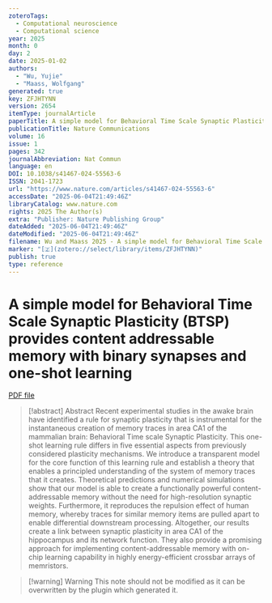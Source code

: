 ```yaml
---
zoteroTags:
  - Computational neuroscience
  - Computational science
year: 2025
month: 0
day: 2
date: 2025-01-02
authors:
  - "Wu, Yujie"
  - "Maass, Wolfgang"
generated: true
key: ZFJHTYNN
version: 2654
itemType: journalArticle
paperTitle: A simple model for Behavioral Time Scale Synaptic Plasticity (BTSP) provides content addressable memory with binary synapses and one-shot learning
publicationTitle: Nature Communications
volume: 16
issue: 1
pages: 342
journalAbbreviation: Nat Commun
language: en
DOI: 10.1038/s41467-024-55563-6
ISSN: 2041-1723
url: "https://www.nature.com/articles/s41467-024-55563-6"
accessDate: "2025-06-04T21:49:46Z"
libraryCatalog: www.nature.com
rights: 2025 The Author(s)
extra: "Publisher: Nature Publishing Group"
dateAdded: "2025-06-04T21:49:46Z"
dateModified: "2025-06-04T21:49:46Z"
filename: Wu and Maass 2025 - A simple model for Behavioral Time Scale Synaptic Plasticity (BTSP) provides content addressable memory with binary synapses and one-shot learning.pdf
marker: "[🇿](zotero://select/library/items/ZFJHTYNN)"
publish: true
type: reference
---
```

# A simple model for Behavioral Time Scale Synaptic Plasticity (BTSP) provides content addressable memory with binary synapses and one-shot learning

[PDF file](/Papers/PDFs/Wu%20and%20Maass%202025%20-%20A%20simple%20model%20for%20Behavioral%20Time%20Scale%20Synaptic%20Plasticity%20(BTSP)%20provides%20content%20addressable%20memory%20with%20binary%20synapses%20and%20one-shot%20learning.pdf)

> [!abstract] Abstract
> Recent experimental studies in the awake brain have identified a rule for synaptic plasticity that is instrumental for the instantaneous creation of memory traces in area CA1 of the mammalian brain: Behavioral Time scale Synaptic Plasticity. This one-shot learning rule differs in five essential aspects from previously considered plasticity mechanisms. We introduce a transparent model for the core function of this learning rule and establish a theory that enables a principled understanding of the system of memory traces that it creates. Theoretical predictions and numerical simulations show that our model is able to create a functionally powerful content-addressable memory without the need for high-resolution synaptic weights. Furthermore, it reproduces the repulsion effect of human memory, whereby traces for similar memory items are pulled apart to enable differential downstream processing. Altogether, our results create a link between synaptic plasticity in area CA1 of the hippocampus and its network function. They also provide a promising approach for implementing content-addressable memory with on-chip learning capability in highly energy-efficient crossbar arrays of memristors.

>[!warning] Warning
> This note should not be modified as it can be overwritten by the plugin which generated it.

